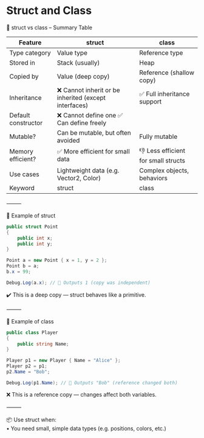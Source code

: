 # Struct and Class

🧱 struct vs class – Summary Table

| Feature             | struct                                               | class                               |
| ------------------- | ---------------------------------------------------- | ----------------------------------- |
| Type category       | Value type                                           | Reference type                      |
| Stored in           | Stack (usually)                                      | Heap                                |
| Copied by           | Value (deep copy)                                    | Reference (shallow copy)            |
| Inheritance         | ❌ Cannot inherit or be inherited (except interfaces) | ✅ Full inheritance support          |
| Default constructor | ❌ Cannot define one ✅ Can define freely              |                                     |
| Mutable?            | Can be mutable, but often avoided                    | Fully mutable                       |
| Memory efficient?   | ✅ More efficient for small data                      | 👎 Less efficient for small structs |
| Use cases           | Lightweight data (e.g. Vector2, Color)               | Complex objects, behaviors          |
| Keyword             | struct                                               | class                               |

⸻

🧪 Example of struct

```csharp
public struct Point
{
    public int x;
    public int y;
}

Point a = new Point { x = 1, y = 2 };
Point b = a;
b.x = 99;

Debug.Log(a.x); // 🔹 Outputs 1 (copy was independent)
```

✔️ This is a deep copy — struct behaves like a primitive.

⸻

🧪 Example of class

```csharp
public class Player
{
    public string Name;
}

Player p1 = new Player { Name = "Alice" };
Player p2 = p1;
p2.Name = "Bob";

Debug.Log(p1.Name); // 🔸 Outputs "Bob" (reference changed both)
```

❌ This is a reference copy — changes affect both variables.

⸻

📦 Use struct when:\
• You need small, simple data types (e.g. positions, colors, etc.)
